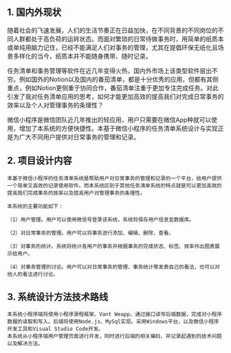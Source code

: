 ## 1. 国内外现状

   随着社会的飞速发展，人们的生活节奏正在日益加快，在不同背景的不同岗位的不同人群都处于高负荷的运转状态。而面对繁琐的日常待做事务时，用简单的纸质本或单纯用脑力记住，已经不能满足人们对事务的管理，尤其在提倡环保无纸化且场景多样化的当今，纸质本并不能随身携带、随时记录。

   任务清单和事务管理等软件在近几年变得火热，国内外市场上该类型软件层出不穷。例如国外的Notion以及国内的番茄清单，都是十分优秀的应用，但都有其侧重点，例如Notion更侧重于协同合作，番茄清单注重于更加专注完成任务。对此引发了我对任务清单应用的思考，如何才能更加高效的提高我们对完成日常事务的效率以及个人对管理事务的条理性？

   微信小程序是微信团队近几年推出的轻应用，用户只需要在微信App种就可以使用，增加了本系统的方便快捷性。本基于微信小程序的任务清单系统设计与实现正是为广大不同用户提供对日常事务的管理和记录。

## 2. 项目设计内容
    本基于微信小程序的任务清单系统是帮助用户对日常事务的管理和记录的一个平台，给用户提供一个简单又高效的记录使用软件。而本系统区别于其他任务清单系统的特点就是可以更加高效的提高我们完成事务的效率以及提高用户对管理事务的条理性。
    
    本系统的主要功能如下：
    
    （1）用户管理。用户可以使用微信号登录该系统，系统将保存用户信息至数据库。
    
    （2）对日常事务的管理。用户可以将事务进行添加、编辑、删除、查看。
    
    （3）对事务的统计。系统将统计各用户的事务并根据事务的完成状态、标签、效率作出图表展示给用户。
    
    （4）对事务管理的讨论。用户可以对日常事务的管理、事务统计等发表自己的看法，也可以对他人的看法进行讨论。
    
## 3. 系统设计方法技术路线
    本系统小程序端将使用小程序源程框架、Vant Weapp，通过接口读写后端数据，完成对小程序数据的读取和写入。后端将使用Node.js、MySql实现。采用Windows平台，以及微信小程序开发工具和Visual Studio Code开发。
    本系统从小程序端用户管理页面进行开发，同时进行后端的相关编码，并记录起遇到的技术问题以及解决方法。
    
    

   

   